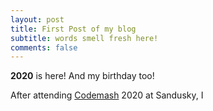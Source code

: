 ```yaml
---
layout: post
title: First Post of my blog
subtitle: words smell fresh here!
comments: false
---
```

**2020** is here! And my birthday too!

After attending [Codemash](https://www.codemash.org/) 2020 at Sandusky, I 
